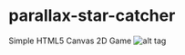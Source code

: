 # parallax-star-catcher
Simple HTML5 Canvas 2D Game
![alt tag](https://raw.githubusercontent.com/username/projectname/branch/path/to/img.png)
